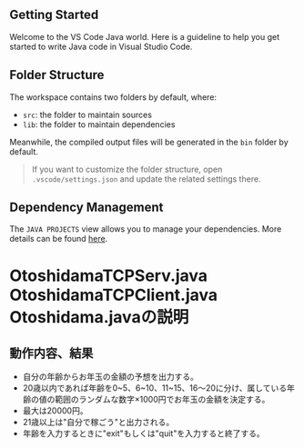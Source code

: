 ## Getting Started

Welcome to the VS Code Java world. Here is a guideline to help you get started to write Java code in Visual Studio Code.

## Folder Structure

The workspace contains two folders by default, where:

- `src`: the folder to maintain sources
- `lib`: the folder to maintain dependencies

Meanwhile, the compiled output files will be generated in the `bin` folder by default.

> If you want to customize the folder structure, open `.vscode/settings.json` and update the related settings there.

## Dependency Management

The `JAVA PROJECTS` view allows you to manage your dependencies. More details can be found [here](https://github.com/microsoft/vscode-java-dependency#manage-dependencies).

# OtoshidamaTCPServ.java OtoshidamaTCPClient.java Otoshidama.javaの説明
## 動作内容、結果
- 自分の年齢からお年玉の金額の予想を出力する。
- 20歳以内であれば年齢を0~5、6~10、11~15、16～20に分け、属している年齢の値の範囲のランダムな数字×1000円でお年玉の金額を決定する。
- 最大は20000円。
- 21歳以上は"自分で稼ごう"と出力される。
- 年齢を入力するときに"exit"もしくは"quit"を入力すると終了する。